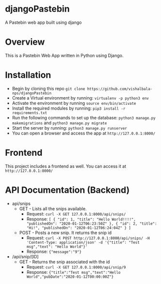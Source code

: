 # djangoPastebin
A Pastebin web app built using django
# Overview
This is a Pastebin Web App written in Python using Django.
# Installation
 - Begin by cloning this repo `git clone https://github.com/vishalbala-nps/djangoPastebin`
 - Create a Virtual environment by running: `virtualenv -p python3 env`
 - Activate the environment by running `source env/bin/activate`
 - Install the required modules by running: `pip3 install -r requirements.txt`
 - Run the following commands to set up the database: `python3 manage.py makemigrations` and `python3 manage.py migrate`
 - Start the server by running: `python3 manage.py runserver`
 - You can open a browser and access the app at `http://127.0.0.1:8000/`
# Frontend
This project includes a frontend as well. You can access it at `http://127.0.0.1:8000/`
# API Documentation (Backend)
 - api/snips
	 - GET - Lists all the snips available.
		 - Request: `curl -X GET 127.0.0.1:8000/api/snips/`
		 - Response: `[ { "id": 1, "title": "Hello World!!!!", "publishedOn": "2020-01-12T06:23:50Z" }, { "id": 2, "title": "Hi!", "publishedOn": "2020-01-12T06:24:04Z" } ]`
	 - POST - Posts a new snip. It returns the snip id
		 - Request: `curl -X POST http://127.0.0.1:8000/api/snips/ -H 'Content-Type: application/json' -d '{"title": "Test msg","text": "Hello World"}'`
		 - Response: `{"message":"9"}`
 - /api/snip/[ID]
	 - GET - Returns the snip associated with the id
		 - Request: `curl -X GET 127.0.0.1:8000/api/snip/9`
		 - Response: `{"title":"Test msg","text":"Hello World","pubDate":"2020-01-12T00:00:00Z"}`
